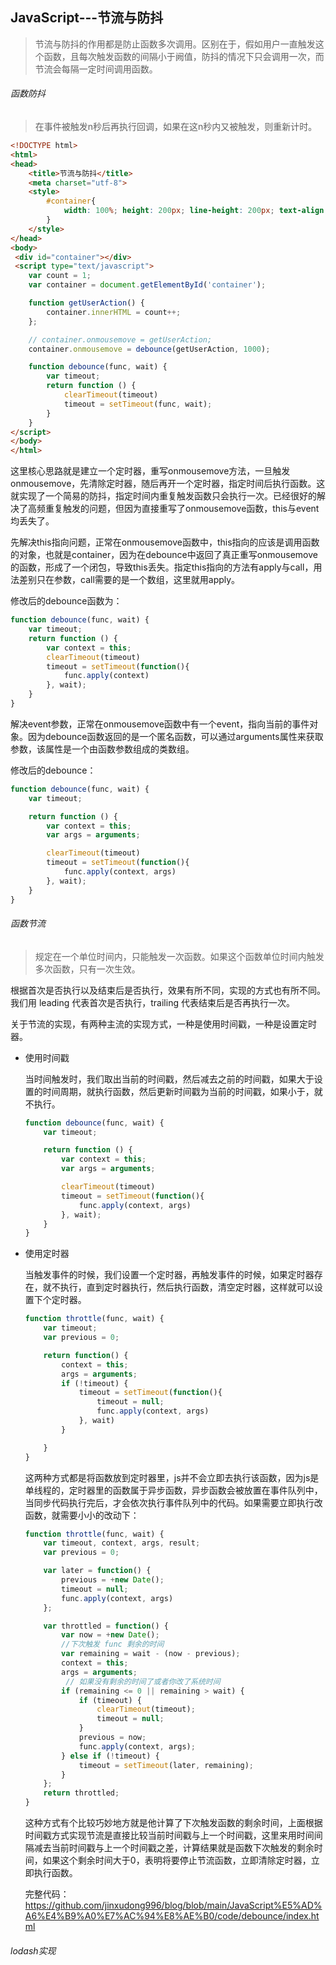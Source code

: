 ## JavaScript---节流与防抖

> 节流与防抖的作用都是防止函数多次调用。区别在于，假如用户一直触发这个函数，且每次触发函数的间隔小于阙值，防抖的情况下只会调用一次，而节流会每隔一定时间调用函数。

###### 函数防抖

> 在事件被触发n秒后再执行回调，如果在这n秒内又被触发，则重新计时。

```html
<!DOCTYPE html>
<html>
<head>
	<title>节流与防抖</title>
	<meta charset="utf-8">
	<style>
	    #container{
	        width: 100%; height: 200px; line-height: 200px; text-align: center; color: #fff; background-color: #444; font-size: 30px;
	    }
    </style>
</head>
<body>
 <div id="container"></div>
 <script type="text/javascript">
	var count = 1;
	var container = document.getElementById('container');

	function getUserAction() {
	    container.innerHTML = count++;
	};

	// container.onmousemove = getUserAction;
	container.onmousemove = debounce(getUserAction, 1000);

	function debounce(func, wait) {
	    var timeout;
	    return function () {
	        clearTimeout(timeout)
	        timeout = setTimeout(func, wait);
	    }
	}
</script>
</body>
</html>
```

这里核心思路就是建立一个定时器，重写onmousemove方法，一旦触发onmousemove，先清除定时器，随后再开一个定时器，指定时间后执行函数。这就实现了一个简易的防抖，指定时间内重复触发函数只会执行一次。已经很好的解决了高频重复触发的问题，但因为直接重写了onmousemove函数，this与event均丢失了。

先解决this指向问题，正常在onmousemove函数中，this指向的应该是调用函数的对象，也就是container，因为在debounce中返回了真正重写onmousemove的函数，形成了一个闭包，导致this丢失。指定this指向的方法有apply与call，用法差别只在参数，call需要的是一个数组，这里就用apply。

修改后的debounce函数为：

```javascript
function debounce(func, wait) {
    var timeout;
    return function () {
        var context = this;
        clearTimeout(timeout)
        timeout = setTimeout(function(){
            func.apply(context)
        }, wait);
    }
}
```

解决event参数，正常在onmousemove函数中有一个event，指向当前的事件对象。因为debounce函数返回的是一个匿名函数，可以通过arguments属性来获取参数，该属性是一个由函数参数组成的类数组。

修改后的debounce：

```javascript
function debounce(func, wait) {
    var timeout;

    return function () {
        var context = this;
        var args = arguments;

        clearTimeout(timeout)
        timeout = setTimeout(function(){
            func.apply(context, args)
        }, wait);
    }
}
```



###### 函数节流

> 规定在一个单位时间内，只能触发一次函数。如果这个函数单位时间内触发多次函数，只有一次生效。

根据首次是否执行以及结束后是否执行，效果有所不同，实现的方式也有所不同。
我们用 leading 代表首次是否执行，trailing 代表结束后是否再执行一次。

关于节流的实现，有两种主流的实现方式，一种是使用时间戳，一种是设置定时器。

- 使用时间戳

  当时间触发时，我们取出当前的时间戳，然后减去之前的时间戳，如果大于设置的时间周期，就执行函数，然后更新时间戳为当前的时间戳，如果小于，就不执行。

  ```javascript
  function debounce(func, wait) {
      var timeout;
  
      return function () {
          var context = this;
          var args = arguments;
  
          clearTimeout(timeout)
          timeout = setTimeout(function(){
              func.apply(context, args)
          }, wait);
      }
  }
  ```

  

- 使用定时器

  当触发事件的时候，我们设置一个定时器，再触发事件的时候，如果定时器存在，就不执行，直到定时器执行，然后执行函数，清空定时器，这样就可以设置下个定时器。 

  ```javascript
  function throttle(func, wait) {
      var timeout;
      var previous = 0;
  
      return function() {
          context = this;
          args = arguments;
          if (!timeout) {
              timeout = setTimeout(function(){
                  timeout = null;
                  func.apply(context, args)
              }, wait)
          }
  
      }
  }
  ```

  这两种方式都是将函数放到定时器里，js并不会立即去执行该函数，因为js是单线程的，定时器里的函数属于异步函数，异步函数会被放置在事件队列中，当同步代码执行完后，才会依次执行事件队列中的代码。如果需要立即执行改函数，就需要小小的改动下：

  ```javascript
  function throttle(func, wait) {
      var timeout, context, args, result;
      var previous = 0;
  
      var later = function() {
          previous = +new Date();
          timeout = null;
          func.apply(context, args)
      };
  
      var throttled = function() {
          var now = +new Date();
          //下次触发 func 剩余的时间
          var remaining = wait - (now - previous);
          context = this;
          args = arguments;
           // 如果没有剩余的时间了或者你改了系统时间
          if (remaining <= 0 || remaining > wait) {
              if (timeout) {
                  clearTimeout(timeout);
                  timeout = null;
              }
              previous = now;
              func.apply(context, args);
          } else if (!timeout) {
              timeout = setTimeout(later, remaining);
          }
      };
      return throttled;
  }
  ```

  这种方式有个比较巧妙地方就是他计算了下次触发函数的剩余时间，上面根据时间戳方式实现节流是直接比较当前时间戳与上一个时间戳，这里来用时间间隔减去当前时间戳与上一个时间戳之差，计算结果就是函数下次触发的剩余时间，如果这个剩余时间大于0，表明将要停止节流函数，立即清除定时器，立即执行函数。

  完整代码：https://github.com/jinxudong996/blog/blob/main/JavaScript%E5%AD%A6%E4%B9%A0%E7%AC%94%E8%AE%B0/code/debounce/index.html

###### lodash实现

